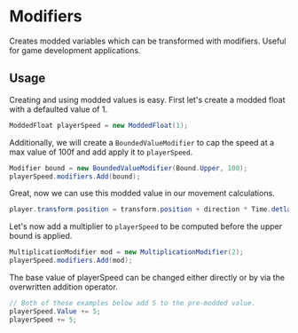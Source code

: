# Modifiers

Creates modded variables which can be transformed with modifiers. Useful for game development applications.

## Usage
Creating and using modded values is easy. First let's create a modded float with a defaulted value of 1.
```csharp
ModdedFloat playerSpeed = new ModdedFloat(1);
```
Additionally, we will create a `BoundedValueModifier` to cap the speed at a max value of 100f and add apply it to `playerSpeed`.
```csharp
Modifier bound = new BoundedValueModifier(Bound.Upper, 100);
playerSpeed.modifiers.Add(bound);
```
Great, now we can use this modded value in our movement calculations.
```csharp
player.transform.position = transform.position + direction * Time.detlaTime * playerSpeed;
```
Let's now add a multiplier to `playerSpeed` to be computed before the upper bound is applied.
```csharp
MultiplicationModifier mod = new MultiplicationModifier(2);
playerSpeed.modifiers.Add(mod);
```
The base value of playerSpeed can be changed either directly or by via the overwritten addition operator.
```csharp
// Both of these examples below add 5 to the pre-modded value.
playerSpeed.Value += 5;
playerSpeed += 5;
```

